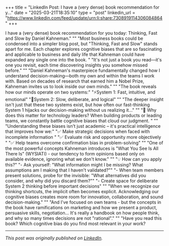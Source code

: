 +++
title = "LinkedIn Post: I have a (very dense) book recommendation for y..."
date = "2025-03-21T18:35:10"
type = "post"
linkedin_url = "https://www.linkedin.com/feed/update/urn:li:share:7308919114306084864"
+++

I have a (very dense) book recommendation for you today: Thinking, Fast and Slow by Daniel Kahneman."
""
"Most business books could be condensed into a simpler blog post, but "Thinking, Fast and Slow" stands apart for me. Each chapter explores cognitive biases that are so fascinating and applicable to business and daily life that Kahneman could have expanded any single one into the book. "
"It's not just a book you read—it's one you revisit, each time discovering insights you somehow missed before."
""
"Daniel Kahneman's masterpiece fundamentally changed how I understand decision-making—both my own and within the teams I work with. Based on decades of research that earned him a Nobel Prize, Kahneman invites us to look inside our own minds."
""
"The book reveals how our minds operate on two systems:"
"⚡️System 1: Fast, intuitive, and emotional"
"🤔System 2: Slow, deliberate, and logical"
""
"The deeper insight isn't just that these two systems exist, but how often our fast-thinking System 1 hijacks our decision-making without us realizing it..."
""
"🧠 Why does this matter for technology leaders? When building products or leading teams, we constantly battle cognitive biases that cloud our judgment. "
""
"Understanding these biases isn't just academic – it's practical intelligence that improves how we:"
"✅ Make strategic decisions when faced with incomplete information "
"✅ Evaluate risk and opportunity more objectively "
"✅ Help teams overcome confirmation bias in problem-solving"
""
"One of the most powerful concepts Kahneman introduces is "What You See Is All There Is" (WYSIATI) - our tendency to form opinions based only on available evidence, ignoring what we don't know."
""
"💡 How can you apply this?"
"- Ask yourself: "What information might I be missing? What assumptions am I making that I haven't validated?""
"- When team members present solutions, probe for the invisible: "What alternatives did you consider, and why did you discard them?""
"- Create space for deliberate System 2 thinking before important decisions"
""
"When we recognize our thinking shortcuts, the implicit often becomes explicit. Acknowledging our cognitive biases creates more room for innovation, collaboration, and sound decision-making."
""
"And I've focused on own teams - but the concepts in the book have ramifications on marketing and how we present a product, persuasive skills, negotiation... It's really a handbook on how people think, and why so many times decisions are not "rational"."
""
"Have you read this book? Which cognitive bias do you find most relevant in your work?

---

*This post was originally published on [LinkedIn](https://www.linkedin.com/in/adrianmoreno/recent-activity/all/).*